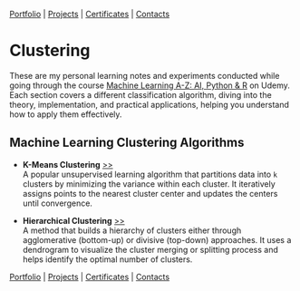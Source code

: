[Portfolio](https://github.com/daluchkin/data-analyst-portfolio) |  [Projects](https://github.com/daluchkin/data-analyst-portfolio/blob/main/projects.md) | [Certificates](https://github.com/daluchkin/data-analyst-portfolio/blob/main/certificates.md) | [Contacts](https://github.com/daluchkin/data-analyst-portfolio#my_contacts)

# Clustering

These are my personal learning notes and experiments conducted while going through the course [Machine Learning A-Z: AI, Python & R](https://www.udemy.com/course/machinelearning/) on Udemy. Each section covers a different classification algorithm, diving into the theory, implementation, and practical applications, helping you understand how to apply them effectively.

## Machine Learning Clustering Algorithms

- **K-Means Clustering** [>>](./01_K_Means_Clustering)  
  A popular unsupervised learning algorithm that partitions data into `k` clusters by minimizing the variance within each cluster. It iteratively assigns points to the nearest cluster center and updates the centers until convergence.

- **Hierarchical Clustering** [>>](./02_Hierarchical_Clustering)  
  A method that builds a hierarchy of clusters either through agglomerative (bottom-up) or divisive (top-down) approaches. It uses a dendrogram to visualize the cluster merging or splitting process and helps identify the optimal number of clusters.


[Portfolio](https://github.com/daluchkin/data-analyst-portfolio) |  [Projects](https://github.com/daluchkin/data-analyst-portfolio/blob/main/projects.md) | [Certificates](https://github.com/daluchkin/data-analyst-portfolio/blob/main/certificates.md) | [Contacts](https://github.com/daluchkin/data-analyst-portfolio#my_contacts)